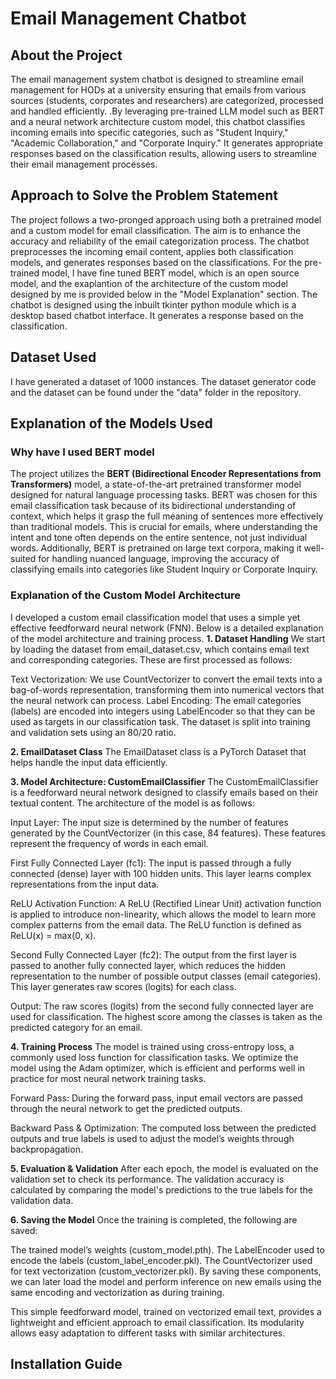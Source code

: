 # Email Management Chatbot

## About the Project
The email management system chatbot is designed to streamline email management for HODs at a university ensuring that emails from various sources (students, corporates and researchers) are categorized, processed and handled efficiently.
.By leveraging pre-trained LLM model such as BERT and a neural network architecture custom model, this chatbot classifies incoming emails into specific categories, such as "Student Inquiry," "Academic Collaboration," and "Corporate Inquiry." It generates appropriate responses based on the classification results, allowing users to streamline their email management processes.

## Approach to Solve the Problem Statement
The project follows a two-pronged approach using both a pretrained model and a custom model for email classification. The aim is to enhance the accuracy and reliability of the email categorization process. The chatbot preprocesses the incoming email content, applies both classification models, and generates responses based on the classifications. For the pre-trained model, I have fine tuned BERT model, which is an open source model, and the exaplantion of the architecture of the custom model designed by me is provided below in the "Model Explanation" section. The chatbot is designed using the inbuilt tkinter python module which is a desktop based chatbot interface. It generates a response based on the classification.

## Dataset Used
I have generated a dataset of 1000 instances. The dataset generator code and the dataset can be found under the "data" folder in the repository.

## Explanation of the Models Used

### Why have I used BERT model
The project utilizes the **BERT (Bidirectional Encoder Representations from Transformers)** model, a state-of-the-art pretrained transformer model designed for natural language processing tasks. BERT was chosen for this email classification task because of its bidirectional understanding of context, which helps it grasp the full meaning of sentences more effectively than traditional models. This is crucial for emails, where understanding the intent and tone often depends on the entire sentence, not just individual words. Additionally, BERT is pretrained on large text corpora, making it well-suited for handling nuanced language, improving the accuracy of classifying emails into categories like Student Inquiry or Corporate Inquiry.

### Explanation of the Custom Model Architecture
I developed a custom email classification model that uses a simple yet effective feedforward neural network (FNN). Below is a detailed explanation of the model architecture and training process.
**1. Dataset Handling**
We start by loading the dataset from email_dataset.csv, which contains email text and corresponding categories. These are first processed as follows:

Text Vectorization: We use CountVectorizer to convert the email texts into a bag-of-words representation, transforming them into numerical vectors that the neural network can process.
Label Encoding: The email categories (labels) are encoded into integers using LabelEncoder so that they can be used as targets in our classification task.
The dataset is split into training and validation sets using an 80/20 ratio.

**2. EmailDataset Class**
The EmailDataset class is a PyTorch Dataset that helps handle the input data efficiently.

**3. Model Architecture: CustomEmailClassifier**
The CustomEmailClassifier is a feedforward neural network designed to classify emails based on their textual content. The architecture of the model is as follows:

Input Layer: The input size is determined by the number of features generated by the CountVectorizer (in this case, 84 features). These features represent the frequency of words in each email.

First Fully Connected Layer (fc1): The input is passed through a fully connected (dense) layer with 100 hidden units. This layer learns complex representations from the input data.

ReLU Activation Function: A ReLU (Rectified Linear Unit) activation function is applied to introduce non-linearity, which allows the model to learn more complex patterns from the email data. The ReLU function is defined as ReLU(x) = max(0, x).

Second Fully Connected Layer (fc2): The output from the first layer is passed to another fully connected layer, which reduces the hidden representation to the number of possible output classes (email categories). This layer generates raw scores (logits) for each class.

Output: The raw scores (logits) from the second fully connected layer are used for classification. The highest score among the classes is taken as the predicted category for an email.

**4. Training Process**
The model is trained using cross-entropy loss, a commonly used loss function for classification tasks. We optimize the model using the Adam optimizer, which is efficient and performs well in practice for most neural network training tasks.

Forward Pass: During the forward pass, input email vectors are passed through the neural network to get the predicted outputs.

Backward Pass & Optimization: The computed loss between the predicted outputs and true labels is used to adjust the model’s weights through backpropagation.

**5. Evaluation & Validation**
After each epoch, the model is evaluated on the validation set to check its performance. The validation accuracy is calculated by comparing the model's predictions to the true labels for the validation data.

**6. Saving the Model**
Once the training is completed, the following are saved:

The trained model’s weights (custom_model.pth).
The LabelEncoder used to encode the labels (custom_label_encoder.pkl).
The CountVectorizer used for text vectorization (custom_vectorizer.pkl).
By saving these components, we can later load the model and perform inference on new emails using the same encoding and vectorization as during training.

This simple feedforward model, trained on vectorized email text, provides a lightweight and efficient approach to email classification. Its modularity allows easy adaptation to different tasks with similar architectures.


## Installation Guide



